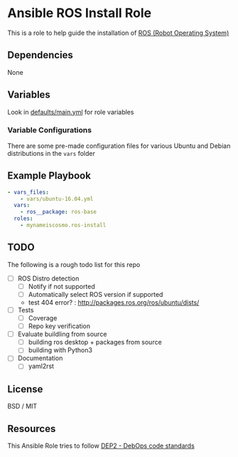 # Ansible ROS Install Role
This is a role to help guide the installation of [ROS (Robot Operating System)](https://www.ros.org/)  

## Dependencies
None  

## Variables
Look in [defaults/main.yml](defaults/main.yml) for role variables  

### Variable Configurations
There are some pre-made configuration files for various Ubuntu and Debian distributions in the `vars` folder  

## Example Playbook
```yaml
- vars_files:
    - vars/ubuntu-16.04.yml
  vars:
    - ros__package: ros-base
  roles:
    - mynameiscosmo.ros-install
```

## TODO
The following is a rough todo list for this repo  

- [ ] ROS Distro detection  
    - [ ] Notify if not supported  
    - [ ] Automatically select ROS version if supported  
    - test 404 error? : http://packages.ros.org/ros/ubuntu/dists/  
- [ ] Tests  
    - [ ] Coverage  
    - [ ] Repo key verification  
- [ ] Evaluate buildling from source  
  - [ ] building ros desktop + packages from source  
  - [ ] building with Python3  
- [ ] Documentation  
    - [ ] yaml2rst  

## License
BSD / MIT  

## Resources
This Ansible Role tries to follow [DEP2 - DebOps code standards](https://docs.debops.org/en/master/dep/dep-0002.html)  
